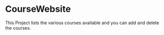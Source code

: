# CourseWebsite
This Project lists the various courses available and you can add and delete the courses. 
